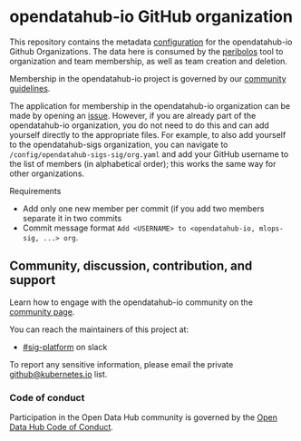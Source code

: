 # opendatahub-io GitHub organization

This repository contains the metadata [configuration](/config) for the opendatahub-io Github
Organizations. The data here is consumed by the
[peribolos](https://docs.prow.k8s.io/docs/components/cli-tools/peribolos/)
tool to organization and team membership, as well as team creation and deletion.

Membership in the opendatahub-io project is governed by our
[community guidelines](https://git.k8s.io/community/community-membership.md).

The application for membership in the opendatahub-io organization can be made by opening an [issue](https://github.com/opendatahub-io/org-management/issues/new/choose).
However, if you are already part of the opendatahub-io organization, you do not need to do this and can add yourself directly to the appropriate files.
For example, to also add yourself to the opendatahub-sigs organization, you can navigate to `/config/opendatahub-sigs-sig/org.yaml` and add your GitHub username to the list of members (in alphabetical order); this works the same way for other organizations.

Requirements

* Add only one new member per commit (if you add two members separate it in two commits
* Commit message format `Add <USERNAME> to <opendatahub-io, mlops-sig, ...> org`. 

## Community, discussion, contribution, and support

Learn how to engage with the opendatahub-io community on the
[community page](http://github.com/opendatahub-io/opendatahub-community/).

You can reach the maintainers of this project at:

- [#sig-platform](https://odh-io.slack.com/messages/sig-platform) on slack

To report any sensitive information, please email the private github@kubernetes.io list.

### Code of conduct

Participation in the Open Data Hub community is governed by the
[Open Data Hub Code of Conduct](https://github.com/opendatahub-io/opendatahub-community/blob/main/CODE_OF_CONDUCT.md).
